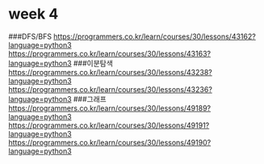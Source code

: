 week 4
======
###DFS/BFS
https://programmers.co.kr/learn/courses/30/lessons/43162?language=python3
https://programmers.co.kr/learn/courses/30/lessons/43163?language=python3
###이분탐색
https://programmers.co.kr/learn/courses/30/lessons/43238?language=python3
https://programmers.co.kr/learn/courses/30/lessons/43236?language=python3
###그래프
https://programmers.co.kr/learn/courses/30/lessons/49189?language=python3
https://programmers.co.kr/learn/courses/30/lessons/49191?language=python3
https://programmers.co.kr/learn/courses/30/lessons/49190?language=python3
